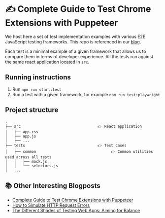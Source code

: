 # ✍️ Complete Guide to Test Chrome Extensions with Puppeteer

We host here a set of test implementation examples with various E2E JavaScript testing frameworks. This repo is referenced in our [blog](https://tweak-extension.com/blog/comparison-e2e-javascript-testing-frameworks).

Each test is a minimal example of a given framework that allows us to compare them in terms of developer experience. All the tests run against the same react application located in `src`.

## Running instructions

1. Run `npm run start:test`
2. Run a test with a given framework, for example `npm run test:playwright`

## Project structure

```
.
├── src                                   👉 React application
│   ├── app.css
│   ├── app.js
│   ├── ...
├── tests                                 👉 Test cases
│   ├── common                                  👉 Common utilities used across all tests
│   │   ├── mock.js
│   │   └── selectors.js
│   ...
```

## 📚 Other Interesting Blogposts

* [Complete Guide to Test Chrome Extensions with Puppeteer](https://tweak-extension.com/blog/complete-guide-test-chrome-extension-puppeteer)
* [How to Simulate HTTP Request Errors](https://tweak-extension.com/blog/how-to-simulate-error-http-request)
* [The Different Shades of Testing Web Apps: Aiming for Balance](https://tweak-extension.com/blog/web-application-testing)
